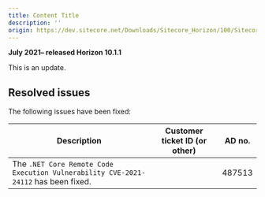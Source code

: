 ```yaml
---
title: Content Title
description: ''
origin: https://dev.sitecore.net/Downloads/Sitecore_Horizon/100/Sitecore_Horizon_1011/Release_Notes
---
```


**July 2021– released Horizon 10.1.1**

This is an update.

## Resolved issues

The following issues have been fixed:

 | Description | Customer ticket ID (or other) | AD no. |
 | --- | --- | --- |
 | The `.NET Core Remote Code Execution Vulnerability CVE-2021-24112` has been fixed. | ​​​​​​​​​​​ | 487513 |